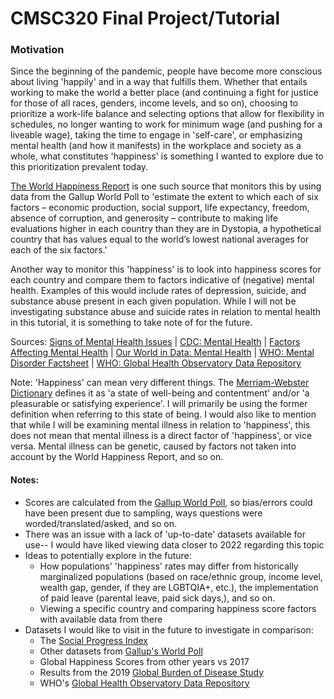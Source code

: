 <h1><b>CMSC320 Final Project/Tutorial</b></h1>

<h3>Motivation</h3>
<p>Since the beginning of the pandemic, people have become more conscious about living 'happily' and in a way that fulfills them. Whether that entails working to make the world a better place (and continuing a fight for justice for those of all races, genders, income levels, and so on), choosing to prioritize a work-life balance and selecting options that allow for flexibility in schedules, no longer wanting to work for minimum wage (and pushing for a liveable wage), taking the time to engage in 'self-care', or emphasizing mental health (and how it manifests) in the workplace and society as a whole, what constitutes 'happiness' is something I wanted to explore due to this prioritization prevalent today.</p>
<p><a href='https://worldhappiness.report/'>The World Happiness Report</a> is one such source that monitors this by using data from the Gallup World Poll to 'estimate the extent to which each of six factors – economic production, social support, life expectancy, freedom, absence of corruption, and generosity – contribute to making life evaluations higher in each country than they are in Dystopia, a hypothetical country that has values equal to the world’s lowest national averages for each of the six factors.'</p>
<p>Another way to monitor this 'happiness' is to look into happiness scores for each country and compare them to factors indicative of (negative) mental health. Examples of this would include rates of depression, suicide, and substance abuse present in each given population. While I will not be investigating substance abuse and suicide rates in relation to mental health in this tutorial, it is something to take note of for the future.</p> 
<p>Sources: <a href='https://www.healthdirect.gov.au/signs-mental-health-issue#:~:text=Nine%20signs%20of%20mental%20health%20issues%201%201.,8.%20Feeling%20guilty%20or%20worthless%20...%20More%20items'>Signs of Mental Health Issues</a> | <a href='https://www.cdc.gov/mentalhealth/learn/index.htm'>CDC: Mental Health</a> | <a href='https://ezcareclinic.io/factors-affecting-mental-health/'>Factors Affecting Mental Health</a> | <a href='https://ourworldindata.org/mental-health'>Our World in Data: Mental Health</a> | <a href='https://www.who.int/news-room/fact-sheets/detail/mental-disorders'> WHO: Mental Disorder Factsheet</a> | <a href='https://apps.who.int/gho/data/node.home'>WHO: Global Health Observatory Data Repository</a></p>
<p>Note: 'Happiness' can mean very different things. The <a href='https://www.merriam-webster.com/dictionary/happiness'>Merriam-Webster Dictionary</a> defines it as 'a state of well-being and contentment' and/or 'a pleasurable or satisfying experience'. I will primarily be using the former definition when referring to this state of being. I would also like to mention that while I will be examining mental illness in relation to 'happiness', this does not mean that mental illness is a direct factor of 'happiness', or vice versa. Mental illness can be genetic, caused by factors not taken into account by the World Happiness Report, and so on.</p>

<h4><b>Notes:</b></h4>
<ul>
    <li>Scores are calculated from the <a href='https://www.gallup.com/178667/gallup-world-poll-work.aspx'>Gallup World Poll</a>, so bias/errors could have been present due to sampling, ways questions were worded/translated/asked, and so on.</li>
    <li>There was an issue with a lack of 'up-to-date' datasets available for use-- I would have liked viewing data closer to 2022 regarding this topic
    <li> Ideas to potentially explore in the future:
        <ul>
            <li>How populations' 'happiness' rates may differ from historically marginalized populations (based on race/ethnic group, income level, wealth gap, gender, if they are LGBTQIA+, etc.), the implementation of paid leave (parental leave, paid sick days,), and so on. </li>
            <li>Viewing a specific country and comparing happiness score factors with available data from there</li>
        </ul>
    </li>
    <li>Datasets I would like to visit in the future to investigate in comparison:
        <ul>
            <li>The <a href='https://www.isc.hbs.edu/research-areas/Pages/social-progress-index.aspx#:~:text=Social%20Progress%20Index%20Social%20progress%20is%20defined%20as,for%20all%20individuals%20to%20reach%20their%20full%20potential.'>Social Progress Index</a></li>
            <li>Other datasets from <a href='https://www.gallup.com/analytics/318923/world-poll-public-datasets.aspx'>Gallup's World Poll</a></li>
            <li>Global Happiness Scores from other years vs 2017</li>
            <li>Results from the 2019 <a href='https://vizhub.healthdata.org/gbd-results/'>Global Burden of Disease Study</a></li>
            <li> WHO's <a href='https://apps.who.int/gho/data/node.home'>Global Health Observatory Data Repository</a>
        </ul>
    </li>
</ul>
